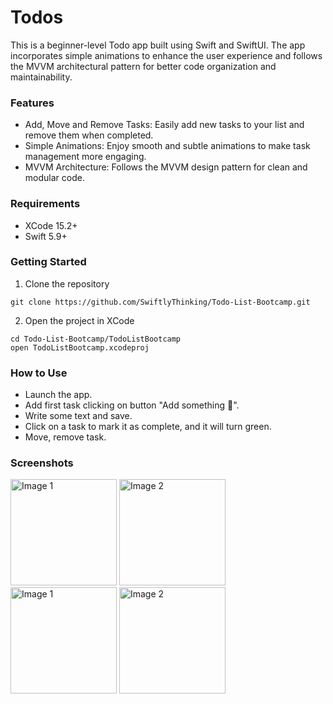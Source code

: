 # Todos
This is a beginner-level Todo app built using Swift and SwiftUI. The app incorporates simple animations to enhance the user experience and follows the MVVM architectural pattern for better code organization and maintainability.

### Features
- Add, Move and Remove Tasks: Easily add new tasks to your list and remove them when completed.
- Simple Animations: Enjoy smooth and subtle animations to make task management more engaging.
- MVVM Architecture: Follows the MVVM design pattern for clean and modular code.

### Requirements
- XCode 15.2+
- Swift 5.9+

### Getting Started
1. Clone the repository
```
git clone https://github.com/SwiftlyThinking/Todo-List-Bootcamp.git
```
2. Open the project in XCode
```
cd Todo-List-Bootcamp/TodoListBootcamp
open TodoListBootcamp.xcodeproj
```
### How to Use
- Launch the app.
- Add first task clicking on button "Add something 🥳".
- Write some text and save.
- Click on a task to mark it as complete, and it will turn green.
- Move, remove task.

### Screenshots
<p align="leading">
  <img src="https://github.com/SwiftlyThinking/Todo-List-Bootcamp/assets/159685600/9961d629-bed8-4a18-9985-b1235b0b15b3" width="170" alt="Image 1">
  <img src="https://github.com/SwiftlyThinking/Todo-List-Bootcamp/assets/159685600/07a474ef-9e81-4eef-8816-7feef050a4fd" width="170" alt="Image 2">
  <img src="https://github.com/SwiftlyThinking/Todo-List-Bootcamp/assets/159685600/c542c76d-a895-47a3-9369-bdcc64b06c7e" width="170" alt="Image 1">
  <img src="https://github.com/SwiftlyThinking/Todo-List-Bootcamp/assets/159685600/9b733bdf-7828-40d1-867c-d33d4166d568" width="170" alt="Image 2">
</p>

